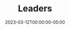 ---
title: "Leaders"
date: 2023-03-12T00:00:00-05:00
icon: "ti-briefcase"
description: "Why you should take WebAuthn seriously"
type: "docs"
weight: 1
---